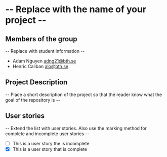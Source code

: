 # -- Replace with the name of your project --

## Members of the group
-- Replace with student information --
* Adam Nguyen adng21@bth.se
* Henric Caliban alo@bth.se

## Project Description
-- Place a short description of the project so that the reader know what the goal of the repository is --

## User stories
-- Extend the list with user stories. Also use the marking method for complete and incomplete user stories --

- [ ] This is a user story the is incomplete 
- [X] This is a user story that is complete
